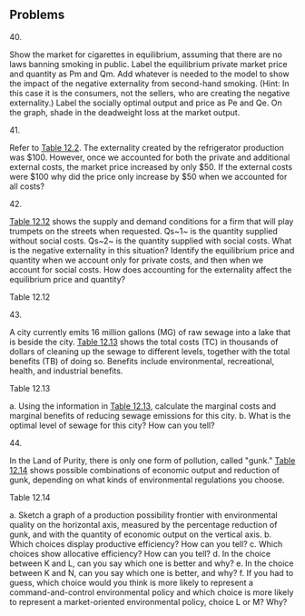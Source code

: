 ## Problems

40\.

Show the market for cigarettes in equilibrium, assuming that there are
no laws banning smoking in public. Label the equilibrium private market
price and quantity as Pm and Qm. Add whatever is needed to the model to
show the impact of the negative externality from second-hand smoking.
(Hint: In this case it is the consumers, not the sellers, who are
creating the negative externality.) Label the socially optimal output
and price as Pe and Qe. On the graph, shade in the deadweight loss at
the market output.

41\.

Refer to [Table
12.2](http://openstax.org/books/principles-microeconomics-3e/pages/12-1-the-economics-of-pollution#Table_12_02).
The externality created by the refrigerator production was \$100.
However, once we accounted for both the private and additional external
costs, the market price increased by only \$50. If the external costs
were \$100 why did the price only increase by \$50 when we accounted for
all costs?

42\.

[Table 12.12](#Table_12_05) shows the supply and demand conditions for a
firm that will play trumpets on the streets when requested. Qs~1~ is the
quantity supplied without social costs. Qs~2~ is the quantity supplied
with social costs. What is the negative externality in this situation?
Identify the equilibrium price and quantity when we account only for
private costs, and then when we account for social costs. How does
accounting for the externality affect the equilibrium price and
quantity?

Table 12.12

43\.

A city currently emits 16 million gallons (MG) of raw sewage into a lake
that is beside the city. [Table 12.13](#Table_12_14) shows the total
costs (TC) in thousands of dollars of cleaning up the sewage to
different levels, together with the total benefits (TB) of doing so.
Benefits include environmental, recreational, health, and industrial
benefits.

Table 12.13

a.  Using the information in [Table 12.13](#Table_12_14), calculate the
    marginal costs and marginal benefits of reducing sewage emissions
    for this city.
b.  What is the optimal level of sewage for this city? How can you tell?

44\.

In the Land of Purity, there is only one form of pollution, called
"gunk." [Table 12.14](#Table_12_18) shows possible combinations of
economic output and reduction of gunk, depending on what kinds of
environmental regulations you choose.

Table 12.14

a.  Sketch a graph of a production possibility frontier with
    environmental quality on the horizontal axis, measured by the
    percentage reduction of gunk, and with the quantity of economic
    output on the vertical axis.
b.  Which choices display productive efficiency? How can you tell?
c.  Which choices show allocative efficiency? How can you tell?
d.  In the choice between K and L, can you say which one is better and
    why?
e.  In the choice between K and N, can you say which one is better, and
    why?
f.  If you had to guess, which choice would you think is more likely to
    represent a command-and-control environmental policy and which
    choice is more likely to represent a market-oriented environmental
    policy, choice L or M? Why?
